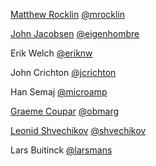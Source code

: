 [Matthew Rocklin](http://matthewrocklin.com)    [@mrocklin](http://github.com/mrocklin/)

[John Jacobsen](http://eigenhombre.com)         [@eigenhombre](http://github.com/eigenhombre/)

Erik Welch                                      [@eriknw](https://github.com/eriknw/)

John Crichton                                   [@jcrichton](https://github.com/jcrichton/)

Han Semaj                                       [@microamp](https://github.com/microamp/)

[Graeme Coupar](https://twitter.com/obmarg)     [@obmarg](https://github.com/obmarg/)

[Leonid Shvechikov](http://brainstorage.me/shvechikov)  [@shvechikov](https://github.com/shvechikov)

Lars Buitinck                                   [@larsmans](http://github.com/larsmans)
